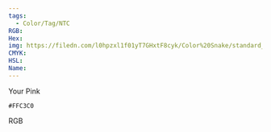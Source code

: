 ```yaml
---
tags:
  - Color/Tag/NTC
RGB:
Hex:
img: https://filedn.com/l0hpzxl1f01yT7GHxtF8cyk/Color%20Snake/standard_csv_to_svg/%23/FFC3C0.svg
CMYK:
HSL:
Name:
---
```

Your Pink
```palette
#FFC3C0
```
RGB
